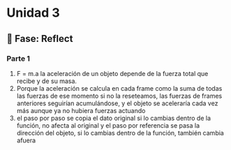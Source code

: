 # Unidad 3


## 🤔 Fase: Reflect

### Parte 1

1. F = m.a  la aceleración de un objeto depende de la fuerza total que recibe y de su masa.
2. Porque la aceleración se calcula en cada frame como la suma de todas las fuerzas de ese momento si no la reseteamos, las fuerzas de frames anteriores seguirían acumulándose, y el objeto se aceleraría cada vez más aunque ya no hubiera fuerzas actuando
3. el paso por paso se copia el dato original si lo cambias dentro de la función, no afecta al original y el paso por referencia se pasa la dirección del objeto, si lo cambias dentro de la función, también cambia afuera
